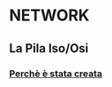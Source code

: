 # NETWORK

## La Pila Iso/Osi
### [Perchè è stata creata](https://github.com/emanueletroiani/Network/tree/Pila-Iso/Osi)
